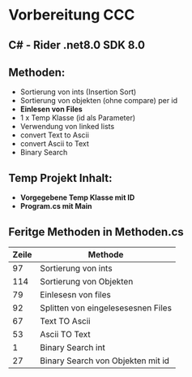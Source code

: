 # Vorbereitung CCC

## C# - Rider .net8.0 SDK 8.0

## Methoden:
* Sortierung von ints (Insertion Sort)
* Sortierung von objekten (ohne compare) per id
* **Einlesen von Files**
* 1 x Temp Klasse (id als Parameter)
* Verwendung von linked lists
* convert Text to Ascii
* convert Ascii to Text
* Binary Search

## Temp Projekt Inhalt:

* **Vorgegebene Temp Klasse mit ID**
* **Program.cs mit Main**

## Feritge Methoden in Methoden.cs
|Zeile  | Methode|
| --- | ------ |
| 97   | Sortierung von ints   |
| 114  | Sortierung von Objekten  |
| 79   | Einlesesn von files|
| 92   | Splitten von eingelesesesnen Files |
| 67   | Text TO Ascii|
| 53   | Ascii TO Text|
| 1   | Binary Search int|
| 27   | Binary Search von Objekten mit id|

